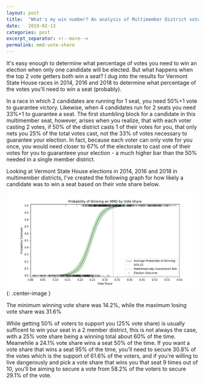 ```yaml
---
layout: post
title:  "What's my win number? An analysis of Multimember District vote shares"
date:   2019-02-13  
categories: post
excerpt_separator: <!--more-->
permalink: mmd-vote-share
---
```


It's easy enough to determine what percentage of votes you need to win an election when only one candidate will be elected. But what happens when the top 2 vote getters both win a seat? I dug into the results for Vermont State House races in 2014, 2016 and 2018 to determine what percentage of the votes you'll need to win a seat (probably). <!--more-->

In a race in which 2 candidates are running for 1 seat, you need 50%+1 vote to guarantee victory. Likewise, when 4 candidates run for 2 seats you need 33%+1 to guarantee a seat. The first stumbling block for a candidate in this multimember seat, however, arises when you realize, that with each voter casting 2 votes, if 50% of the district casts 1 of their votes for you, that only nets you 25% of the total votes cast, not the 33% of votes necessary to guarantee your election. In fact, because each voter can only vote for you once, you would need closer to 67% of the electorate to cast one of their votes for you to guaranteee your election - a much higher bar than the 50% needed in a single member district.

Looking at Vermont State House elections in 2014, 2016 and 2018 in multimember districts, I've created the following graph for how likely a candidate was to win a seat based on their vote share below.

![MMD Vote Share graph](/assets/MMD_winning_vote_share_results.png){: .center-image }

The minimum winning vote share was 14.2%, while the maximum losing vote share was 31.6%

While getting 50% of voters to support you (25% vote share) is usually sufficent to win your seat in a 2 member district, this is not always the case, with a 25% vote share being a winning total about 60% of the time. Meanwhile a 24.1% vote share wins a seat 50% of the time. If you want a vote share that wins a seat 95% of the time, you'll need to secure 30.8% of the votes which is the support of 61.6% of the voters, and if you're willing to live dangerously and pick a vote share that wins you that seat 9 times out of 10, you'll be aiming to secure a vote from 58.2% of the voters to secure 29.1% of the vote.